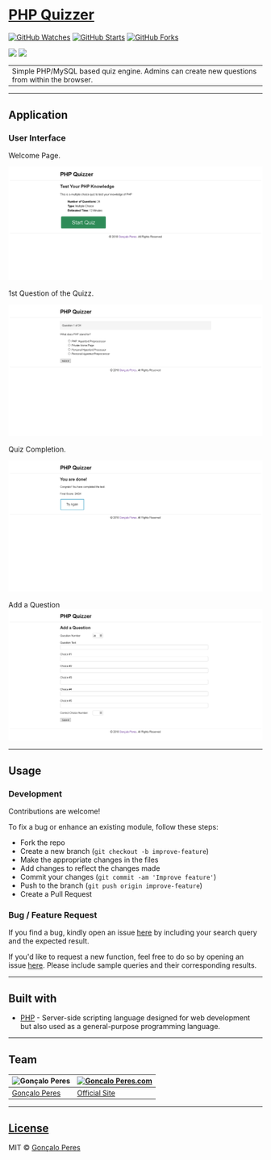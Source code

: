 # [PHP Quizzer](https://github.com/goncaloperes/Project-PHP-PHPQuizzer)
[![GitHub Watches](https://img.shields.io/github/watchers/goncaloperes/Project-PHP-PHPQuizzer.svg?style=social&label=Watch&maxAge=2592000)](https://github.com/goncaloperes/Project-PHP-PHPQuizzer/watchers)
[![GitHub Starts](https://img.shields.io/github/stars/goncaloperes/Project-PHP-PHPQuizzer.svg?style=social&label=Star&maxAge=2592000)](https://github.com/goncaloperes/Project-PHP-PHPQuizzer/stargazers)
[![GitHub Forks](https://img.shields.io/github/forks/goncaloperes/Project-PHP-PHPQuizzer.svg?style=social&label=Fork&maxAge=2592000)](https://github.com/goncaloperes/Project-PHP-PHPQuizzer/network)

![](https://img.shields.io/badge/Version-1.0-blue.svg) 
![](https://img.shields.io/badge/License-MIT-green.svg)

<table>
<tr>
<td>
Simple PHP/MySQL based quiz engine.
  Admins can create new questions from within the browser.
</td>
</tr>
</table>


---

## Application

### User Interface

Welcome Page.

![](https://github.com/goncaloperes/Project-PHP-PHPQuizzer/blob/master/Snapshots/php_quizzer.png)

1st Question of the Quizz.

![](https://github.com/goncaloperes/Project-PHP-PHPQuizzer/blob/master/Snapshots/1_question.png)

Quiz Completion.

![](https://github.com/goncaloperes/Project-PHP-PHPQuizzer/blob/master/Snapshots/congrats.png)

Add a Question
![](https://github.com/goncaloperes/Project-PHP-PHPQuizzer/blob/master/Snapshots/add_question.png)


---

## Usage

### Development
Contributions are welcome!

To fix a bug or enhance an existing module, follow these steps:

- Fork the repo
- Create a new branch (`git checkout -b improve-feature`)
- Make the appropriate changes in the files
- Add changes to reflect the changes made
- Commit your changes (`git commit -am 'Improve feature'`)
- Push to the branch (`git push origin improve-feature`)
- Create a Pull Request 

### Bug / Feature Request

If you find a bug, kindly open an issue [here](https://github.com/goncaloperes/Project-PHP-PHPQuizzer/issues/new) by including your search query and the expected result.

If you'd like to request a new function, feel free to do so by opening an issue [here](https://github.com/goncaloperes/Project-PHP-PHPQuizzer/issues/new). Please include sample queries and their corresponding results.

---

## Built with 

- [PHP](http://www.php.net) - Server-side scripting language designed for web development but also used as a general-purpose programming language.

---

## Team

![Gonçalo Peres](https://media-exp2.licdn.com/mpr/mpr/shrinknp_200_200/AAIA_wDGAAAAAQAAAAAAAAqTAAAAJDBlZTE3MmI0LWNmNjgtNDM3MS1iMzRmLTI0ZGQ1MGRlMWE1Yw.jpg)  | [![Goncalo Peres.com](https://media.licdn.com/dms/image/C4D0BAQG-4uKIHXTqFA/company-logo_200_200/0?e=2129500800&v=beta&t=Mn-TfL5EthVcWGFVK1bt0cnA9JG1vH0iHAYnC4WGex4)](https://goncaloperes.com/)
---|---
[Gonçalo Peres](https://github.com/goncaloperes) |[Official Site](https://goncaloperes.com)


---

## [License](https://github.com/goncaloperes/Project-PHP-PHPQuizzer/blob/master/LICENSE)

MIT © [Gonçalo Peres](https://goncaloperes.github.io)
